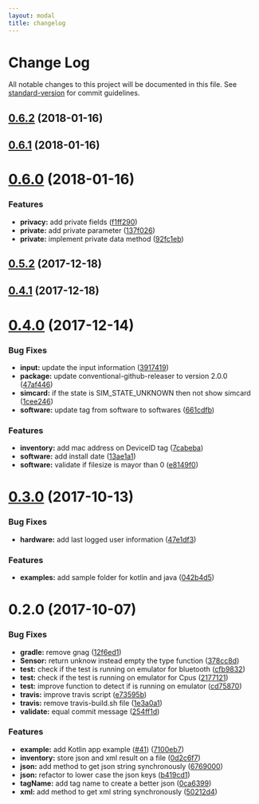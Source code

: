 ```yaml
---
layout: modal
title: changelog
---
```

# Change Log

All notable changes to this project will be documented in this file. See [standard-version](https://github.com/conventional-changelog/standard-version) for commit guidelines.

<a name="0.6.2"></a>
## [0.6.2](https://github.com/flyve-mdm/android-inventory-library/compare/0.6.1...0.6.2) (2018-01-16)



<a name="0.6.1"></a>
## [0.6.1](https://github.com/flyve-mdm/android-inventory-library/compare/0.6.0...0.6.1) (2018-01-16)



<a name="0.6.0"></a>
# [0.6.0](https://github.com/flyve-mdm/android-inventory-library/compare/0.5.2...0.6.0) (2018-01-16)


### Features

* **privacy:** add private fields ([f1ff290](https://github.com/flyve-mdm/android-inventory-library/commit/f1ff290))
* **private:** add private parameter ([137f026](https://github.com/flyve-mdm/android-inventory-library/commit/137f026))
* **private:** implement private data method ([92fc1eb](https://github.com/flyve-mdm/android-inventory-library/commit/92fc1eb))



<a name="0.5.2"></a>
## [0.5.2](https://github.com/flyve-mdm/android-inventory-library/compare/0.4.1...0.5.2) (2017-12-18)



<a name="0.4.1"></a>
## [0.4.1](https://github.com/flyve-mdm/flyve-mdm-android-inventory/compare/0.4.0...0.4.1) (2017-12-18)



<a name="0.4.0"></a>
# [0.4.0](https://github.com/flyve-mdm/flyve-mdm-android-inventory/compare/0.3.0...0.4.0) (2017-12-14)


### Bug Fixes

* **input:** update the input information ([3917419](https://github.com/flyve-mdm/flyve-mdm-android-inventory/commit/3917419))
* **package:** update conventional-github-releaser to version 2.0.0 ([47af446](https://github.com/flyve-mdm/flyve-mdm-android-inventory/commit/47af446))
* **simcard:** if the state is SIM_STATE_UNKNOWN then not show simcard ([1cee246](https://github.com/flyve-mdm/flyve-mdm-android-inventory/commit/1cee246))
* **software:** update tag from software to softwares ([661cdfb](https://github.com/flyve-mdm/flyve-mdm-android-inventory/commit/661cdfb))


### Features

* **inventory:** add mac address on DeviceID tag ([7cabeba](https://github.com/flyve-mdm/flyve-mdm-android-inventory/commit/7cabeba))
* **software:** add install date ([13ae1a1](https://github.com/flyve-mdm/flyve-mdm-android-inventory/commit/13ae1a1))
* **software:** validate if filesize is mayor than 0 ([e8149f0](https://github.com/flyve-mdm/flyve-mdm-android-inventory/commit/e8149f0))



<a name="0.3.0"></a>
# [0.3.0](https://github.com/flyve-mdm/flyve-mdm-android-inventory/compare/0.2.0...0.3.0) (2017-10-13)


### Bug Fixes

* **hardware:** add last logged user information ([47e1df3](https://github.com/flyve-mdm/flyve-mdm-android-inventory/commit/47e1df3))


### Features

* **examples:** add sample folder for kotlin and java ([042b4d5](https://github.com/flyve-mdm/flyve-mdm-android-inventory/commit/042b4d5))



<a name="0.2.0"></a>
# 0.2.0 (2017-10-07)


### Bug Fixes

* **gradle:** remove gnag ([12f6ed1](https://github.com/flyve-mdm/flyve-mdm-android-inventory/commit/12f6ed1))
* **Sensor:** return unknow instead empty the type function ([378cc8d](https://github.com/flyve-mdm/flyve-mdm-android-inventory/commit/378cc8d))
* **test:** check if the test is running on emulator for bluetooth ([cfb9832](https://github.com/flyve-mdm/flyve-mdm-android-inventory/commit/cfb9832))
* **test:** check if the test is running on emulator for Cpus ([2177121](https://github.com/flyve-mdm/flyve-mdm-android-inventory/commit/2177121))
* **test:** improve function to detect if is running on emulator ([cd75870](https://github.com/flyve-mdm/flyve-mdm-android-inventory/commit/cd75870))
* **travis:** improve travis script ([e73595b](https://github.com/flyve-mdm/flyve-mdm-android-inventory/commit/e73595b))
* **travis:** remove travis-build.sh file ([1e3a0a1](https://github.com/flyve-mdm/flyve-mdm-android-inventory/commit/1e3a0a1))
* **validate:** equal commit message ([254ff1d](https://github.com/flyve-mdm/flyve-mdm-android-inventory/commit/254ff1d))


### Features

* **example:** add Kotlin app example ([#41](https://github.com/flyve-mdm/flyve-mdm-android-inventory/issues/41)) ([7100eb7](https://github.com/flyve-mdm/flyve-mdm-android-inventory/commit/7100eb7))
* **inventory:** store json and xml result on a file ([0d2c6f7](https://github.com/flyve-mdm/flyve-mdm-android-inventory/commit/0d2c6f7))
* **json:** add method to get json string synchronously ([6769000](https://github.com/flyve-mdm/flyve-mdm-android-inventory/commit/6769000))
* **json:** refactor to lower case the json keys ([b419cd1](https://github.com/flyve-mdm/flyve-mdm-android-inventory/commit/b419cd1))
* **tagName:** add tag name to create a better json ([0ca6399](https://github.com/flyve-mdm/flyve-mdm-android-inventory/commit/0ca6399))
* **xml:** add method to get xml string synchronously ([50212d4](https://github.com/flyve-mdm/flyve-mdm-android-inventory/commit/50212d4))
